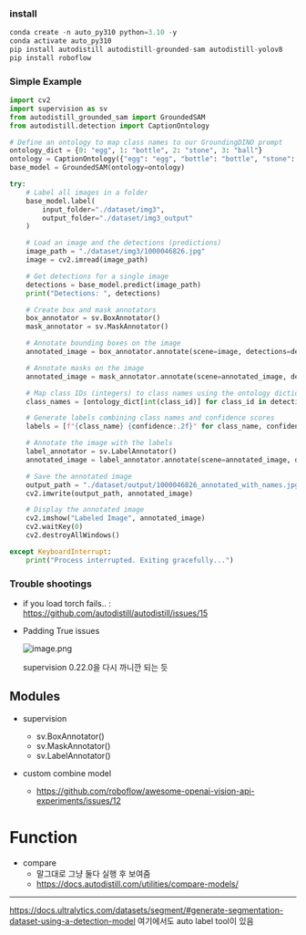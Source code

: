 ### install

```python
conda create -n auto_py310 python=3.10 -y
conda activate auto_py310
pip install autodistill autodistill-grounded-sam autodistill-yolov8
pip install roboflow
```

### Simple Example

```python
import cv2
import supervision as sv
from autodistill_grounded_sam import GroundedSAM
from autodistill.detection import CaptionOntology

# Define an ontology to map class names to our GroundingDINO prompt
ontology_dict = {0: "egg", 1: "bottle", 2: "stone", 3: "ball"}
ontology = CaptionOntology({"egg": "egg", "bottle": "bottle", "stone": "stone", "ball": "ball"})
base_model = GroundedSAM(ontology=ontology)

try:
    # Label all images in a folder
    base_model.label(
        input_folder="./dataset/img3",
        output_folder="./dataset/img3_output"
    )

    # Load an image and the detections (predictions)
    image_path = "./dataset/img3/1000046826.jpg"
    image = cv2.imread(image_path)

    # Get detections for a single image
    detections = base_model.predict(image_path)
    print("Detections: ", detections)

    # Create box and mask annotators
    box_annotator = sv.BoxAnnotator()
    mask_annotator = sv.MaskAnnotator()

    # Annotate bounding boxes on the image
    annotated_image = box_annotator.annotate(scene=image, detections=detections)

    # Annotate masks on the image
    annotated_image = mask_annotator.annotate(scene=annotated_image, detections=detections)

    # Map class IDs (integers) to class names using the ontology dictionary
    class_names = [ontology_dict[int(class_id)] for class_id in detections.class_id]

    # Generate labels combining class names and confidence scores
    labels = [f"{class_name} {confidence:.2f}" for class_name, confidence in zip(class_names, detections.confidence)]

    # Annotate the image with the labels
    label_annotator = sv.LabelAnnotator()
    annotated_image = label_annotator.annotate(scene=annotated_image, detections=detections, labels=labels)

    # Save the annotated image
    output_path = "./dataset/output/1000046826_annotated_with_names.jpg"
    cv2.imwrite(output_path, annotated_image)

    # Display the annotated image
    cv2.imshow("Labeled Image", annotated_image)
    cv2.waitKey(0)
    cv2.destroyAllWindows()

except KeyboardInterrupt:
    print("Process interrupted. Exiting gracefully...")

```

### Trouble shootings

- if you load torch fails.. : https://github.com/autodistill/autodistill/issues/15

- Padding True issues
    
    ![image.png](https://prod-files-secure.s3.us-west-2.amazonaws.com/cfdb4deb-cc97-49b1-8a43-e6ac4de07746/b407c6ac-4014-45b6-944c-a30224731ea1/image.png)
    
    supervision 0.22.0을 다시 까니깐 되는 듯 
    

## Modules

- supervision
    - sv.BoxAnnotator()
    - sv.MaskAnnotator()
    - sv.LabelAnnotator()

- custom combine model
    - https://github.com/roboflow/awesome-openai-vision-api-experiments/issues/12

# Function

- compare
    - 말그대로 그냥 둘다 실행 후 보여줌
    - https://docs.autodistill.com/utilities/compare-models/

---

https://docs.ultralytics.com/datasets/segment/#generate-segmentation-dataset-using-a-detection-model 여기에서도 auto label tool이 있음